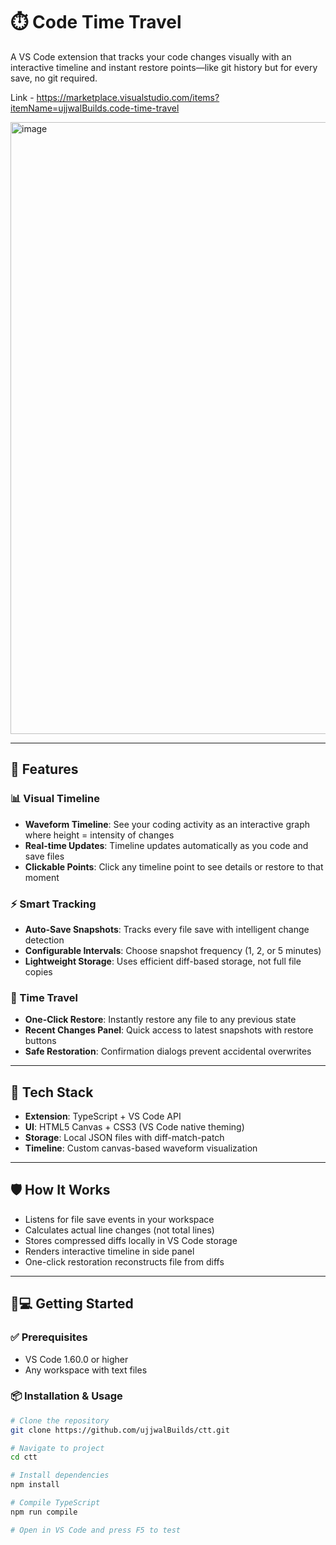 # ⏱️ Code Time Travel
A VS Code extension that tracks your code changes visually with an interactive timeline and instant restore points—like git history but for every save, no git required.

Link - https://marketplace.visualstudio.com/items?itemName=ujjwalBuilds.code-time-travel

<img width="885" height="979" alt="image" src="https://github.com/user-attachments/assets/10c6a538-a309-4521-8d63-0bfb8c02847d" />

---

## 🚀 Features

### 📊 Visual Timeline
- **Waveform Timeline**: See your coding activity as an interactive graph where height = intensity of changes
- **Real-time Updates**: Timeline updates automatically as you code and save files
- **Clickable Points**: Click any timeline point to see details or restore to that moment

### ⚡ Smart Tracking
- **Auto-Save Snapshots**: Tracks every file save with intelligent change detection
- **Configurable Intervals**: Choose snapshot frequency (1, 2, or 5 minutes)
- **Lightweight Storage**: Uses efficient diff-based storage, not full file copies

### 🎯 Time Travel
- **One-Click Restore**: Instantly restore any file to any previous state
- **Recent Changes Panel**: Quick access to latest snapshots with restore buttons
- **Safe Restoration**: Confirmation dialogs prevent accidental overwrites

---

## 📱 Tech Stack
- **Extension**: TypeScript + VS Code API
- **UI**: HTML5 Canvas + CSS3 (VS Code native theming)
- **Storage**: Local JSON files with diff-match-patch
- **Timeline**: Custom canvas-based waveform visualization

---

## 🛡 How It Works
- Listens for file save events in your workspace
- Calculates actual line changes (not total lines)
- Stores compressed diffs locally in VS Code storage
- Renders interactive timeline in side panel
- One-click restoration reconstructs file from diffs

---

## 🧑💻 Getting Started

### ✅ Prerequisites
- VS Code 1.60.0 or higher
- Any workspace with text files

### 📦 Installation & Usage
```bash
# Clone the repository
git clone https://github.com/ujjwalBuilds/ctt.git

# Navigate to project
cd ctt

# Install dependencies
npm install

# Compile TypeScript
npm run compile

# Open in VS Code and press F5 to test
